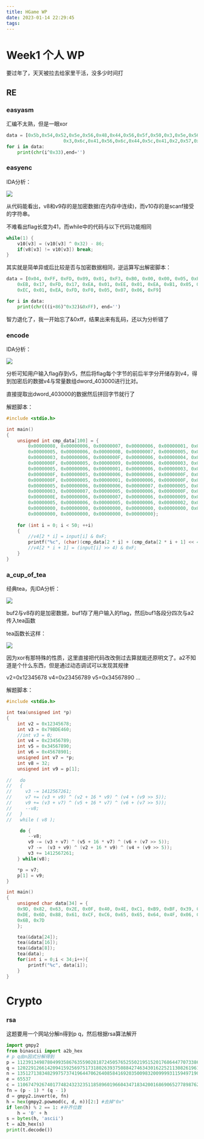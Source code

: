 ```yaml
---
title: HGame WP
date: 2023-01-14 22:29:45
tags:
---
```


# Week1 个人 WP

要过年了，天天被拉去给家里干活，没多少时间打

## RE

### easyasm

汇编不太熟，但是一眼xor

```python
data = [0x5b,0x54,0x52,0x5e,0x56,0x48,0x44,0x56,0x5f,0x50,0x3,0x5e,0x56,0x6c,0x47,
                     0x3,0x6c,0x41,0x56,0x6c,0x44,0x5c,0x41,0x2,0x57,0x12,0x4e]
for i in data:
    print(chr(i^0x33),end='')
```

### easyenc

IDA分析：

![](/images/post_imgs/hgame_easyenc_ida.jpg)

从代码能看出，v8和v9存的是加密数据(在内存中连续)，而v10存的是scanf接受的字符串。

不难看出flag长度为41，而while中的代码与以下代码功能相同

```c
while(1) {
    v10[v3] = (v10[v3] ^ 0x32) - 86;
    if(v8[v3] != v10[v3]) break;
}
```

其实就是简单异或后比较是否与加密数据相同，逆运算写出解密脚本：

```python
data = [0x04, 0xFF, 0xFD, 0x09, 0x01, 0xF3, 0xB0, 0x00, 0x00, 0x05, 0xF0, 0xAD, 0x07, 0x06, 0x17, 0x05, 
    0xEB, 0x17, 0xFD, 0x17, 0xEA, 0x01, 0xEE, 0x01, 0xEA, 0xB1, 0x05, 0xFA, 0x08, 0x01, 0x17, 0xAC, 
    0xEC, 0x01, 0xEA, 0xFD, 0xF0, 0x05, 0x07, 0x06, 0xF9]

for i in data:
    print(chr(((i+86)^0x32)&0xFF), end='')
```

智力退化了，我一开始忘了&0xff，结果出来有乱码，还以为分析错了

### encode

IDA分析：

![](/images/post_imgs/hgame_encode_ida.jpg)

分析可知用户输入flag存到v5，然后将flag每个字节的前后半字分开储存到v4，得到加密后的数据v4与常量数组dword_403000进行比对。

直接提取出dword_403000的数据然后拼回字节就行了

解题脚本：

```c
#include <stdio.h>

int main()
{
    unsigned int cmp_data[100] = {
        0x00000008, 0x00000006, 0x00000007, 0x00000006, 0x00000001, 0x00000006, 0x0000000D, 0x00000006,
        0x00000005, 0x00000006, 0x0000000B, 0x00000007, 0x00000005, 0x00000006, 0x0000000E, 0x00000006,
        0x00000003, 0x00000006, 0x0000000F, 0x00000006, 0x00000004, 0x00000006, 0x00000005, 0x00000006,
        0x0000000F, 0x00000005, 0x00000009, 0x00000006, 0x00000003, 0x00000007, 0x0000000F, 0x00000005,
        0x00000005, 0x00000006, 0x00000001, 0x00000006, 0x00000003, 0x00000007, 0x00000009, 0x00000007,
        0x0000000F, 0x00000005, 0x00000006, 0x00000006, 0x0000000F, 0x00000006, 0x00000002, 0x00000007,
        0x0000000F, 0x00000005, 0x00000001, 0x00000006, 0x0000000F, 0x00000005, 0x00000002, 0x00000007,
        0x00000005, 0x00000006, 0x00000006, 0x00000007, 0x00000005, 0x00000006, 0x00000002, 0x00000007,
        0x00000003, 0x00000007, 0x00000005, 0x00000006, 0x0000000F, 0x00000005, 0x00000005, 0x00000006,
        0x0000000E, 0x00000006, 0x00000007, 0x00000006, 0x00000009, 0x00000006, 0x0000000E, 0x00000006,
        0x00000005, 0x00000006, 0x00000005, 0x00000006, 0x00000002, 0x00000007, 0x0000000D, 0x00000007,
        0x00000000, 0x00000000, 0x00000000, 0x00000000, 0x00000000, 0x00000000, 0x00000000, 0x00000000,
        0x00000000, 0x00000000, 0x00000000, 0x00000000};
    
    for (int i = 0; i < 50; ++i)
    {
        //v4[2 * i] = input[i] & 0xF;
        printf("%c", (char)(cmp_data[2 * i] + (cmp_data[2 * i + 1] << 4)));
        //v4[2 * i + 1] = (input[i] >> 4) & 0xF;
    }
}
```

### a_cup_of_tea

经典tea，先IDA分析：

![](hgame_tea_ida.jpg)

buf2与v8存的是加密数据，buf1存了用户输入的flag，然后buf1各段分四次与a2传入tea函数

tea函数长这样：

![](tea_func.jpg)

因为xor有那特殊的性质，这里直接把代码改改倒过去算就能还原明文了。a2不知道是个什么东西，但是通过动态调试可以发现其规律

v2=0x12345678
v4=0x23456789
v5=0x34567890
\.\.\.

解题脚本：

```c
#include <stdio.h>

int tea(unsigned int *p)
{
    int v2 = 0x12345678;
    int v3 = 0x79BDE460;
    //int v3 = 0;
    int v4 = 0x23456789;
    int v5 = 0x34567890;
    int v6 = 0x45678901;
    unsigned int v7 = *p;
    int v8 = 32;
    unsigned int v9 = p[1];
    
//   do
//   {
//     v3 -= 1412567261;
//     v7 += (v3 + v9) ^ (v2 + 16 * v9) ^ (v4 + (v9 >> 5));
//     v9 += (v3 + v7) ^ (v5 + 16 * v7) ^ (v6 + (v7 >> 5));
//     --v8;
//   }
//   while ( v8 );

     do {
        --v8;
        v9 -= (v3 + v7) ^ (v5 + 16 * v7) ^ (v6 + (v7 >> 5));
        v7 -=  (v3 + v9) ^ (v2 + 16 * v9) ^ (v4 + (v9 >> 5));
        v3 += 1412567261;     
    } while(v8);

    *p = v7;
    p[1] = v9;
}

int main()
{
    unsigned char data[34] = {
    0x9D, 0x82, 0x63, 0x2E, 0x0F, 0x40, 0x4E, 0xC1, 0xB9, 0xBF, 0x39, 0x9B, 0x14, 0x8B, 0x1F, 0x5A, 
    0xDE, 0x6D, 0x88, 0x61, 0xCF, 0xC6, 0x65, 0x65, 0x64, 0x4F, 0x06, 0x9F, 0xF6, 0x43, 0x6A, 0x23, 
    0x6B, 0x7D
    };

    tea(&data[24]);
    tea(&data[16]);
    tea(&data[8]);
    tea(data);
    for(int i = 0;i < 34;i++){
        printf("%c", data[i]);
    }
}
```

# Crypto

### rsa

这题要用一个网站分解n得到p q，然后根据rsa算法解开

```python
import gmpy2
from binascii import a2b_hex
# p q由n因式分解得到
p = 11239134987804993586763559028187245057652550219515201768644770733869088185320740938450178816138394844329723311433549899499795775655921261664087997097294813
q = 12022912661420941592569751731802639375088427463430162252113082619617837010913002515450223656942836378041122163833359097910935638423464006252814266959128953
n = 135127138348299757374196447062640858416920350098320099993115949719051354213545596643216739555453946196078110834726375475981791223069451364024181952818056802089567064926510294124594174478123216516600368334763849206942942824711531334239106807454086389211139153023662266125937481669520771879355089997671125020789
e = 65537
c = 110674792674017748243232351185896019660434718342001686906527789876264976328686134101972125493938434992787002915562500475480693297360867681000092725583284616353543422388489208114545007138606543678040798651836027433383282177081034151589935024292017207209056829250152219183518400364871109559825679273502274955582
fn = (p - 1) * (q - 1)
d = gmpy2.invert(e, fn)
h = hex(gmpy2.powmod(c, d, n))[2:] #去掉"0x"
if len(h) % 2 == 1: #补齐位数
    h = '0' + h
s = bytes(h, 'ascii')
t = a2b_hex(s)
print(t.decode())
```
